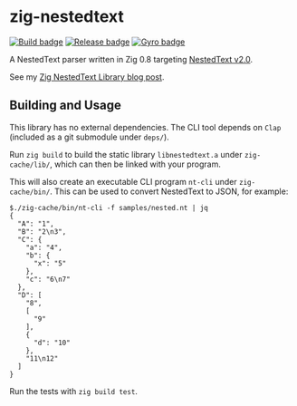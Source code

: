 # zig-nestedtext

[![Build badge](https://img.shields.io/github/workflow/status/LewisGaul/zig-nestedtext/Run%20tests/main)](https://github.com/LewisGaul/zig-nestedtext/actions/workflows/tests.yml?query=branch%3Amain)
[![Release badge](https://img.shields.io/github/v/release/LewisGaul/zig-nestedtext?include_prereleases&sort=semver)](https://github.com/LewisGaul/zig-nestedtext/releases/)
[![Gyro badge](https://img.shields.io/badge/gyro-nestedtext-blue)](https://astrolabe.pm/#/tag/nestedtext)


A NestedText parser written in Zig 0.8 targeting [NestedText v2.0](https://nestedtext.org/en/v2.0/).

See my [Zig NestedText Library blog post](https://www.lewisgaul.co.uk/blog/coding/2021/04/18/zig-nestedtext/).


## Building and Usage

This library has no external dependencies. The CLI tool depends on `Clap` (included as a git submodule under `deps/`).

Run `zig build` to build the static library `libnestedtext.a` under `zig-cache/lib/`, which can then be linked with your program.

This will also create an executable CLI program `nt-cli` under `zig-cache/bin/`. This can be used to convert NestedText to JSON, for example:  
```
$./zig-cache/bin/nt-cli -f samples/nested.nt | jq
{
  "A": "1",
  "B": "2\n3",
  "C": {
    "a": "4",
    "b": {
      "x": "5"
    },
    "c": "6\n7"
  },
  "D": [
    "8",
    [
      "9"
    ],
    {
      "d": "10"
    },
    "11\n12"
  ]
}
```

Run the tests with `zig build test`.
